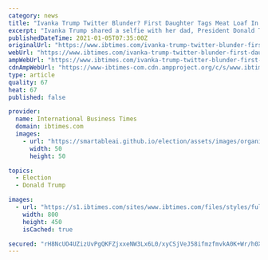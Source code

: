 ```yaml
---
category: news
title: "Ivanka Trump Twitter Blunder? First Daughter Tags Meat Loaf In Selfie With Donald Trump"
excerpt: "Ivanka Trump shared a selfie with her dad, President Donald Trump, on their way to Georgia but tagged singer Meat Loaf in the tweet."
publishedDateTime: 2021-01-05T07:35:00Z
originalUrl: "https://www.ibtimes.com/ivanka-trump-twitter-blunder-first-daughter-tags-meat-loaf-selfie-donald-trump-3114623"
webUrl: "https://www.ibtimes.com/ivanka-trump-twitter-blunder-first-daughter-tags-meat-loaf-selfie-donald-trump-3114623"
ampWebUrl: "https://www.ibtimes.com/ivanka-trump-twitter-blunder-first-daughter-tags-meat-loaf-selfie-donald-trump-3114623?amp=1"
cdnAmpWebUrl: "https://www-ibtimes-com.cdn.ampproject.org/c/s/www.ibtimes.com/ivanka-trump-twitter-blunder-first-daughter-tags-meat-loaf-selfie-donald-trump-3114623?amp=1"
type: article
quality: 67
heat: 67
published: false

provider:
  name: International Business Times
  domain: ibtimes.com
  images:
    - url: "https://smartableai.github.io/election/assets/images/organizations/ibtimes.com-50x50.jpg"
      width: 50
      height: 50

topics:
  - Election
  - Donald Trump

images:
  - url: "https://s1.ibtimes.com/sites/www.ibtimes.com/files/styles/full/public/2020/10/23/12-times-donald-trump-acted-totally-inappropriately-ivanka-09.jpg"
    width: 800
    height: 450
    isCached: true

secured: "rH8NcUO4UZizUvPgQKFZjxxeNW3Lx6L0/xyCSjVeJ58ifmzfmvkA0K+Wr/h0XBvOik9zMnJu7AemwHd9hi9wwPBgN3mxrWjBeAVbFPJSpxr9H+c4ucXNyRkcVgAbOHjJiFlNuOSQILNTT3myJNbAnzXsqC1cdzLC8Qt175bKoPp7RYyyjGTKqqJZwNiGK/+PQEPlSx5YHRVwRMZYUwiblAcvtlFKeQ3lDpdnyNNEZMqvlcN3TrtHvfij2j6/6y2uwAwtM0oc9/HMQFe6oO7r/AyGmh+RURC56gPUN2lRq/P510dhCCLfV29PNnuXNmfztxDAf3lloFd0p6Szcq0ZnSjeRb3E6JBJeSI9izgV+jY=;Kozj/dxvXX/efITGIWjKjw=="
---
```


